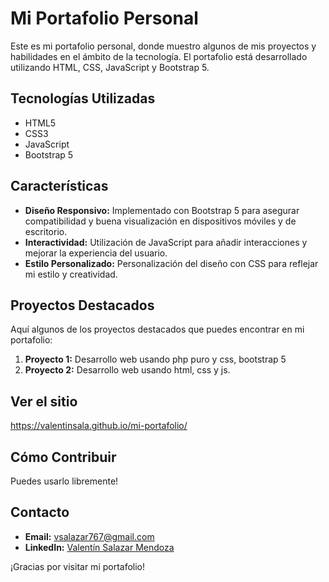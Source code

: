 # Mi Portafolio Personal

Este es mi portafolio personal, donde muestro algunos de mis proyectos y habilidades en el ámbito de la tecnología. El portafolio está desarrollado utilizando HTML, CSS, JavaScript y Bootstrap 5.

## Tecnologías Utilizadas

- HTML5
- CSS3
- JavaScript
- Bootstrap 5

## Características

- **Diseño Responsivo:** Implementado con Bootstrap 5 para asegurar compatibilidad y buena visualización en dispositivos móviles y de escritorio.
- **Interactividad:** Utilización de JavaScript para añadir interacciones y mejorar la experiencia del usuario.
- **Estilo Personalizado:** Personalización del diseño con CSS para reflejar mi estilo y creatividad.

## Proyectos Destacados

Aquí algunos de los proyectos destacados que puedes encontrar en mi portafolio:

1. **Proyecto 1:** Desarrollo web usando php puro y css, bootstrap 5 
2. **Proyecto 2:** Desarrollo web usando html, css y js.

## Ver el sitio

https://valentinsala.github.io/mi-portafolio/

## Cómo Contribuir

Puedes usarlo libremente!

## Contacto

- **Email:** vsalazar767@gmail.com
- **LinkedIn:** [Valentín Salazar Mendoza](https://www.linkedin.com/in/valentinsala)

¡Gracias por visitar mi portafolio!
